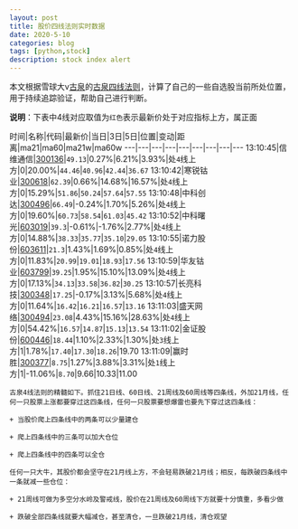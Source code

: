 ```yaml
---
layout: post
title: 股价四线法则实时数据
date: 2020-5-10
categories: blog
tags: [python,stock]
description: stock index alert
---
```



本文根据雪球大v[古泉](https://xueqiu.com/u/7148646888)的[古泉四线法则](https://xueqiu.com/7148646888/130498192)，计算了自己的一些自选股当前所处位置，用于持续追踪验证，帮助自己进行判断。

**说明**：下表中4线对应取值为`红色`表示最新价处于对应指标上方，属正面

时间|名称|代码|最新价|当日|3日|5日|位置|变动|距离|ma21|ma60|ma21w|ma60w
---|---|---|---|---|---|---|---|---
13:10:45|信维通信|[300136](https://xueqiu.com/S/SZ300136)|`49.13`|0.27%|6.21%|3.93%|处`4`线上方|0|20.00%|`44.46`|`40.96`|`42.44`|`36.67`
13:10:42|寒锐钴业|[300618](https://xueqiu.com/S/SZ300618)|`62.39`|0.66%|14.68%|16.57%|处`4`线上方|0|15.29%|`51.86`|`50.24`|`57.64`|`57.55`
13:10:48|中科创达|[300496](https://xueqiu.com/S/SZ300496)|`66.49`|-0.24%|1.70%|5.26%|处`4`线上方|0|19.60%|`60.73`|`58.54`|`61.03`|`45.42`
13:10:52|中科曙光|[603019](https://xueqiu.com/S/SH603019)|`39.3`|-0.61%|-1.76%|2.77%|处`4`线上方|0|14.88%|`38.33`|`35.77`|`35.10`|`29.05`
13:10:55|诺力股份|[603611](https://xueqiu.com/S/SH603611)|`21.3`|1.43%|1.69%|0.85%|处`4`线上方|0|11.83%|`20.99`|`19.01`|`18.93`|`17.56`
13:10:59|华友钴业|[603799](https://xueqiu.com/S/SH603799)|`39.25`|1.95%|15.10%|13.09%|处`4`线上方|0|17.13%|`34.13`|`33.58`|`36.82`|`30.25`
13:10:57|长亮科技|[300348](https://xueqiu.com/S/SZ300348)|`17.25`|-0.17%|3.13%|5.68%|处`4`线上方|0|11.64%|`16.42`|`16.21`|`16.57`|`13.16`
13:11:03|盛天网络|[300494](https://xueqiu.com/S/SZ300494)|`23.08`|4.43%|15.16%|28.63%|处`4`线上方|0|54.42%|`16.57`|`14.87`|`15.13`|`13.54`
13:11:02|金证股份|[600446](https://xueqiu.com/S/SH600446)|`18.44`|1.10%|2.33%|1.30%|处`3`线上方|1|1.78%|`17.40`|`17.30`|`18.26`|19.70
13:11:09|赢时胜|[300377](https://xueqiu.com/S/SZ300377)|`8.75`|1.27%|3.88%|3.31%|处`1`线上方|1|-11.06%|`8.70`|9.66|10.33|11.00

```
古泉4线法则的精髓如下。抓住21日线、60日线、21周线及60周线等四条线，外加21月线，任何一只股票上涨都要穿过这四条线，任何一只股票要想爆雷也要先下穿过这四条线：

+ 当股价爬上四条线中的两条可以少量建仓

+ 爬上四条线中的三条可以加大仓位

+ 爬上四条线中的四条可以全仓

任何一只大牛，其股价都会坚守在21月线上方，不会轻易跌破21月线；相反，每跌破四条线中一条就减一些仓位：

+ 21周线可做为多空分水岭及警戒线，股价在21周线及60周线下方就要十分慎重，多看少做

+ 跌破全部四条线就要大幅减仓，甚至清仓，一旦跌破21月线，清仓观望
```